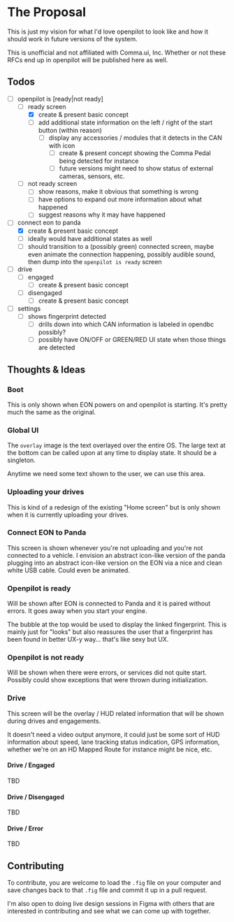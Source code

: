 # The Proposal
This is just my vision for what I'd love openpilot to look like and how it should work in future versions of the system.

This is unofficial and not affiliated with Comma.ui, Inc.
Whether or not these RFCs end up in openpilot will be published here as well.

## Todos
- [ ] openpilot is [ready|not ready]
  - [ ] ready screen
    - [x] create & present basic concept
    - [ ] add additional state information on the left / right of the start button (within reason)
      - [ ] display any accessories / modules that it detects in the CAN with icon
        - [ ] create & present concept showing the Comma Pedal being detected for instance
        - [ ] future versions might need to show status of external cameras, sensors, etc.
  - [ ] not ready screen
    - [ ] show reasons, make it obvious that something is wrong
    - [ ] have options to expand out more information about what happened
    - [ ] suggest reasons why it may have happened
- [ ] connect eon to panda
  - [x] create & present basic concept
  - [ ] ideally would have additional states as well
  - [ ] should transition to a (possibly green) connected screen, maybe even animate the connection happening, possibly audible sound, then dump into the `openpilot is ready` screen
- [ ] drive
  - [ ] engaged
    - [ ] create & present basic concept
  - [ ] disengaged
    - [ ] create & present basic concept
- [ ] settings
  - [ ] shows fingerprint detected
    - [ ] drills down into which CAN information is labeled in opendbc possibly?
    - [ ] possibly have ON/OFF or GREEN/RED UI state when those things are detected

## Thoughts & Ideas
### Boot
This is only shown when EON powers on and openpilot is starting. 
It's pretty much the same as the original.

### Global UI
The `overlay` image is the text overlayed over the entire OS.
The large text at the bottom can be called upon at any time to display state.
It should be a singleton.

Anytime we need some text shown to the user, we can use this area.

### Uploading your drives
This is kind of a redesign of the existing "Home screen" but is only shown when it is currently uploading your drives.

### Connect EON to Panda
This screen is shown whenever you're not uploading and you're not connected to a vehicle.
I envision an abstract icon-like version of the panda plugging into an abstract icon-like version on the EON via a nice and clean white USB cable.  Could even be animated.

### Openpilot is ready
Will be shown after EON is connected to Panda and it is paired without errors.
It goes away when you start your engine.

The bubble at the top would be used to display the linked fingerprint.
This is mainly just for "looks" but also reassures the user that a fingerprint has been found in better UX-y way... that's like sexy but UX.

### Openpilot is not ready
Will be shown when there were errors, or services did not quite start.
Possibly could show exceptions that were thrown during initialization.

### Drive
This screen will be the overlay / HUD related information that will be shown during drives and engagements.

It doesn't need a video output anymore, it could just be some sort of HUD information about speed, lane tracking status indication, GPS information, whether we're on an HD Mapped Route for instance might be nice, etc.

#### Drive / Engaged
TBD
#### Drive / Disengaged
TBD
#### Drive / Error
TBD

## Contributing
To contribute, you are welcome to load the `.fig` file on your computer and save changes back to that `.fig` file and commit it up in a pull request.

I'm also open to doing live design sessions in Figma with others that are interested in contributing and see what we can come up with together.